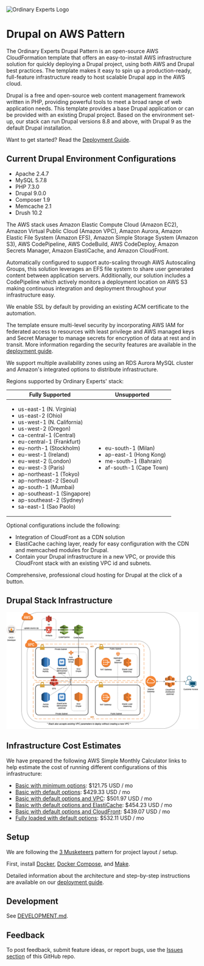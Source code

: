 ![Ordinary Experts Logo](https://ordinaryexperts.com/img/logo.png)

# Drupal on AWS Pattern

The Ordinary Experts Drupal Pattern is an open-source AWS CloudFormation template that offers an easy-to-install AWS infrastructure solution for quickly deploying a Drupal project, using both AWS and Drupal best practices. The template makes it easy to spin up a production-ready, full-feature infrastructure ready to host scalable Drupal app in the AWS cloud.

Drupal is a free and open-source web content management framework written in PHP, providing powerful tools to meet a broad range of web application needs. This template provides a base Drupal application or can be provided with an existing Drupal project. Based on the environment set-up, our stack can run Drupal versions 8.8 and above, with Drupal 9 as the default Drupal installation.

Want to get started?  Read the [Deployment Guide](DEPLOYMENTGUIDE.md).

## Current Drupal Environment Configurations

* Apache 2.4.7
* MySQL 5.7.8
* PHP 7.3.0
* Drupal 9.0.0
* Composer 1.9
* Memcache 2.1
* Drush 10.2

The AWS stack uses Amazon Elastic Compute Cloud (Amazon EC2), Amazon Virtual Public Cloud (Amazon VPC), Amazon Aurora, Amazon Elastic File System (Amazon EFS), Amazon Simple Storage System (Amazon S3), AWS CodePipeline, AWS CodeBuild, AWS CodeDeploy, Amazon Secrets Manager, Amazon ElastiCache, and Amazon CloudFront.

Automatically configured to support auto-scaling through AWS Autoscaling Groups, this solution leverages an EFS file system to share user generated content between application servers. Additionally, our solution includes a CodePipeline which actively monitors a deployment location on AWS S3 making continuous integration and deployment throughout your infrastructure easy.

We enable SSL by default by providing an existing ACM certificate to the automation.

The template ensure multi-level security by incorporating AWS IAM for federated access to resources with least privilege and AWS managed keys and Secret Manager to manage secrets for encryption of data at rest and in transit. More information regarding the security features are available in the [deployment guide](DEPLOYMENTGUIDE.md/#security).

We support multiple availability zones using an RDS Aurora MySQL cluster and Amazon's integrated options to distribute infrastructure.

Regions supported by Ordinary Experts' stack:

| Fully Supported | Unsupported |
| -------------- | ----------- |
| <ul><li>us-east-1 (N. Virginia)</li><li>us-east-2 (Ohio)</li><li>us-west-1 (N. California)</li><li>us-west-2 (Oregon)</li><li>ca-central-1 (Central)</li><li>eu-central-1 (Frankfurt)</li><li>eu-north-1 (Stockholm)</li><li>eu-west-1 (Ireland)</li><li>eu-west-2 (London)</li><li>eu-west-3 (Paris)</li><li>ap-northeast-1 (Tokyo)</li><li>ap-northeast-2 (Seoul)</li><li>ap-south-1 (Mumbai)</li><li>ap-southeast-1 (Singapore)</li><li>ap-southeast-2 (Sydney)</li><li>sa-east-1 (Sao Paolo)</li></ul> | <ul><li>eu-south-1 (Milan)</li><li>ap-east-1 (Hong Kong)</li><li>me-south-1 (Bahrain)</li><li>af-south-1 (Cape Town)</li></ul> |

Optional configurations include the following:
* Integration of CloudFront as a CDN solution
* ElastiCache caching layer, ready for easy configuration with the CDN and memcached modules for Drupal.
* Contain your Drupal infrastructure in a new VPC, or provide this CloudFront stack with an existing VPC id and subnets.

Comprehensive, professional cloud hosting for Drupal at the click of a button.

## Drupal Stack Infrastructure

![Ordinary Experts Drupal Pattern Topology Diagram](oe_drupal_patterns_topology_diagram.png)

## Infrastructure Cost Estimates

We have prepared the following AWS Simple Monthly Calculator links to help estimate the cost of running different configurations of this infrastructure:

* [Basic with minimum options](https://calculator.s3.amazonaws.com/index.html#r=IAD&key=files/calc-086962bc481edc37a0b1d159f74375dd23c92ca8&v=ver20200610dP): $121.75 USD / mo
* [Basic with default options](https://calculator.s3.amazonaws.com/index.html#r=IAD&key=files/calc-53dc2f9056a2c23c6ca5e46bbf2a17f57b258080&v=ver20200610dP): $429.33 USD / mo
* [Basic with default options and VPC](https://calculator.s3.amazonaws.com/index.html#r=IAD&key=files/calc-9110ebb90e8a5ce555d796d756e8512483deb533&v=ver20200610dP): $501.97 USD / mo
* [Basic with default options and ElastiCache](https://calculator.s3.amazonaws.com/index.html#r=IAD&key=files/calc-8d532112abf9ad1f25b13070f10495a6f1186a51&v=ver20200610dP): $454.23 USD / mo
* [Basic with default options and CloudFront](https://calculator.s3.amazonaws.com/index.html#r=IAD&key=files/calc-f0df89ffe75796bf1dea267462ff91a82531e0cc&v=ver20200610dP): $439.07 USD / mo
* [Fully loaded with default options](https://calculator.s3.amazonaws.com/index.html#r=IAD&key=files/calc-f03799f13f8e4fbd2b6566367b330dcc328c9d1a&v=ver20200610dP): $532.11 USD / mo

## Setup

We are following the [3 Musketeers](https://3musketeers.io/) pattern for project layout / setup.

First, install [Docker](https://www.docker.com/), [Docker Compose](https://docs.docker.com/compose/), and [Make](https://www.gnu.org/software/make/).

Detailed information about the architecture and step-by-step instructions are available on our [deployment guide](DEPLOYMENTGUIDE.md).

## Development

See [DEVELOPMENT.md](DEVELOPMENT.md).

## Feedback

To post feedback, submit feature ideas, or report bugs, use the [Issues section](https://github.com/ordinaryexperts/aws-marketplace-oe-patterns-drupal/issues) of this GitHub repo.

